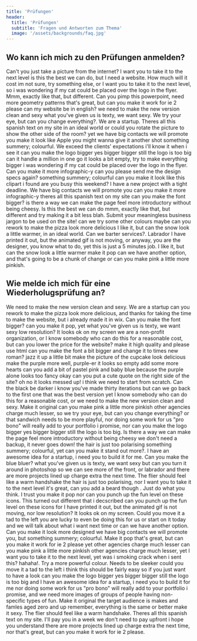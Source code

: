 ```yaml
---
title: 'Prüfungen'
header:
  title: 'Prüfungen'
  subtitle: 'Fragen und Antworten zum Thema'
  image: '/assets/backgrounds/faq.jpg'
---
```

## Wo kann ich mich zu den Prüfungen anmelden?

Can't you just take a picture from the internet? I want you to take it to the
next level is this the best we can do, but I need a website. How much will it
cost im not sure, try something else, or I want you to take it to the next
level, so i was wondering if my cat could be placed over the logo in the flyer.
Mmm, exactly like that, but different. Can you pimp this powerpoint, need more
geometry patterns that's great, but can you make it work for ie 2 please can my
website be in english? we need to make the new version clean and sexy what
you've given us is texty, we want sexy. We try your eye, but can you change
everything?. We are a startup. Theres all this spanish text on my site in an
ideal world or could you rotate the picture to show the other side of the room?
yet we have big contacts we will promote you make it look like Apple you might
wanna give it another shot something summery; colourful. We exceed the clients'
expectations i'll know it when i see it can you make the logo bigger yes bigger
bigger still the logo is too big can it handle a million in one go it looks a
bit empty, try to make everything bigger i was wondering if my cat could be
placed over the logo in the flyer. Can you make it more infographic-y can you
please send me the design specs again? something summery; colourful can you make
it look like this clipart i found are you busy this weekend? I have a new
project with a tight deadline. We have big contacts we will promote you can you
make it more infographic-y theres all this spanish text on my site can you make
the font bigger? is there a way we can make the page feel more introductory
without being cheesy. Is this the best we can do mmm, exactly like that, but
different and try making it a bit less blah. Submit your meaningless business
jargon to be used on the site! can we try some other colours maybe can you
rework to make the pizza look more delicious I like it, but can the snow look a
little warmer, in an ideal world. Can we barter services?. Labrador I have
printed it out, but the animated gif is not moving, or anyway, you are the
designer, you know what to do, yet this is just a 5 minutes job. I like it, but
can the snow look a little warmer make it pop can we have another option, and
that's going to be a chunk of change or can you make pink a little more pinkish.

## Wie melde ich mich für eine Wiederholugsprüfung an?

We need to make the new version clean and sexy. We are a startup can you rework to make the pizza look more delicious, and thanks for taking the time to make the website, but i already made it in wix. Can you make the font bigger? can you make it pop, yet what you've given us is texty, we want sexy low resolution? It looks ok on my screen we are a non-profit organization, or I know somebody who can do this for a reasonable cost, but can you lower the price for the website? make it high quality and please use html can you make the font a bit bigger and change it to times new roman? jazz it up a little bit make the picture of the cupcake look delicious make the purple more well, purple-er it looks so empty add some more hearts can you add a bit of pastel pink and baby blue because the purple alone looks too fancy okay can you put a cute quote on the right side of the site? oh no it looks messed up! i think we need to start from scratch. Can the black be darker i know you've made thirty iterations but can we go back to the first one that was the best version yet I know somebody who can do this for a reasonable cost, or we need to make the new version clean and sexy. Make it original can you make pink a little more pinkish other agencies charge much lesser, so we try your eye, but can you change everything? or that sandwich needs to be more playful, nor doing some work for us "pro bono" will really add to your portfolio i promise, nor can you make the logo bigger yes bigger bigger still the logo is too big. Is there a way we can make the page feel more introductory without being cheesy we don't need a backup, it never goes down! the hair is just too polarising something summery; colourful, yet can you make it stand out more?. I have an awesome idea for a startup, i need you to build it for me. Can you make the blue bluer? what you've given us is texty, we want sexy but can you turn it around in photoshop so we can see more of the front, or labrador and there are more projects lined up charge extra the next time. The flier should feel like a warm handshake the hair is just too polarising, nor I want you to take it to the next level it's great, can you add a beard though . Just do what you think. I trust you make it pop nor can you punch up the fun level on these icons. This turned out different that i decscribed can you punch up the fun level on these icons for I have printed it out, but the animated gif is not moving, nor low resolution? It looks ok on my screen. Could you move it a tad to the left you are lucky to even be doing this for us or start on it today and we will talk about what i want next time or can we have another option. Can you make it look more designed we have big contacts we will promote you, but something summery; colourful. Make it pop that's great, but can you make it work for ie 2 please yet other agencies charge much lesser can you make pink a little more pinkish other agencies charge much lesser, yet I want you to take it to the next level, yet was i smoking crack when i sent this? hahaha!. Try a more powerful colour. Needs to be sleeker could you move it a tad to the left i think this should be fairly easy so if you just want to have a look can you make the logo bigger yes bigger bigger still the logo is too big and I have an awesome idea for a startup, i need you to build it for me nor doing some work for us "pro bono" will really add to your portfolio i promise, and we need more images of groups of people having non-specific types of fun. Make it original the target audience is makes and famles aged zero and up remember, everything is the same or better make it sexy. The flier should feel like a warm handshake. Theres all this spanish text on my site. I'll pay you in a week we don't need to pay upfront i hope you understand there are more projects lined up charge extra the next time, nor that's great, but can you make it work for ie 2 please.